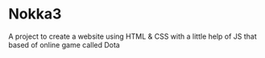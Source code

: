# Nokka3
A project to create a website using HTML &amp; CSS with a little help of JS that based of online game called Dota
